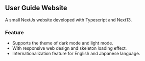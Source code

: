## User Guide Website
A small NextJs website developed with Typescript and Next13.

### Feature
- Supports the theme of dark mode and light mode.
- With responsive web design and skeleton loading effect.
- Internationalization feature for English and Japanese language.